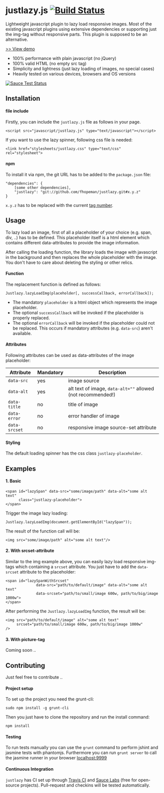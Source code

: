 # justlazy.js [![Build Status](https://travis-ci.org/fhopeman/justlazy.svg?branch=master)](https://travis-ci.org/fhopeman/justlazy)
Lightweight javascript plugin to lazy load responsive images. Most of the existing javascript plugins using extensive dependencies or
supporting just the img-tag without responsive parts. This plugin is supposed to be an alternative.

[>> View demo](http://fhopeman.github.io/justlazy/)

- 100% performance with plain javascript (no jQuery)
- 100% valid HTML (no empty src tag)
- Simplicity and lightness (just lazy loading of images, no special cases)
- Heavily tested on various devices, browsers and OS versions

[![Sauce Test Status](https://saucelabs.com/browser-matrix/fhopeman.svg)](https://saucelabs.com/u/fhopeman)

## Installation
#### file include
Firstly, you can include the `justlazy.js` file as follows in your page.
```
<script src="javascript/justlazy.js" type="text/javascript"></script>
```

If you want to use the lazy spinner, following css file is needed:
```
<link href="stylesheets/justlazy.css" type="text/css" rel="stylesheet">
```

#### npm
To install it via npm, the git URL has to be added to the `package.json` file:
```
"dependencies": {
    [some other dependencies],
    "justlazy": "git://github.com/fhopeman/justlazy.git#x.y.z"
}
```
`x.y.z` has to be replaced with the current [tag number](https://github.com/fhopeman/justlazy/releases).

## Usage
To lazy load an image, first of all a placeholder of your choice (e.g. span, div, ..)
has to be defined. This placeholder itself is a html element which contains
different data-attributes to provide the image information.

After calling the loading function, the library loads the image with javascript
in the background and then replaces the whole placeholder with the image.
You don't have to care about deleting the styling or other relics.

#### Function
The replacement function is defined as follows:
```
Justlazy.lazyLoadImg(placeholder[, successCallback, errorCallback]);
```
- The mandatory `placeholder` is a html object which represents the
image placeholder.
- The optional `successCallback` will be invoked if the placeholder is
properly replaced.
- The optional `errorCallback` will be invoked if the placeholder could not be
replaced. This occurs if mandatory attributes (e.g. `data-src`) aren't available.

#### Attributes
Following attributes can be used as data-attributes of the image
placeholder:

| Attribute   | Mandatory   |Description                          |
|-------------|-------------|-------------------------------------|
|`data-src`   |yes          |image source                         |
|`data-alt`   |yes          |alt text of image, `data-alt=""` allowed (not recommended!)|
|`data-title` |no           |title of image                       |
|`data-error` |no           |error handler of image               |
|`data-srcset`|no           |responsive image source-set attribute|

#### Styling
The default loading spinner has the css class `justlazy-placeholder`.

## Examples
#### 1. Basic
```
<span id="lazySpan" data-src="some/image/path" data-alt="some alt text"
      class="justlazy-placeholder">
</span>
```

Trigger the image lazy loading:
```
Justlazy.lazyLoadImg(document.getElementById("lazySpan"));
```

The result of the function call will be:
```
<img src="some/image/path" alt="some alt text"/>
```

#### 2. With srcset-attribute
Similar to the img example above, you can easily lazy load responsive img-tags which containing a `srcset` attribute.
You just have to add the `data-srcset` attribute to the placeholder:
```
<span id="lazySpanWithSrcset"
              data-src="path/to/default/image" data-alt="some alt text"
              data-srcset="path/to/small/image 600w, path/to/big/image 1000w">
</span>
```
After performing the `Justlazy.lazyLoadImg` function, the result will be:
```
<img src="path/to/default/image" alt="some alt text"
     srcset="path/to/small/image 600w, path/to/big/image 1000w"
/>
```

#### 3. With picture-tag
Coming soon ..

## Contributing
Just feel free to contribute ..

#### Project setup
To set up the project you need the grunt-cli:
```
sudo npm install -g grunt-cli
```

Then you just have to clone the repository and run the install command:
```
npm install
```

#### Testing
To run tests manually you can use the `grunt` command to perform jshint and jasmine tests with phantomjs.
Furthermore you can run `grunt server` to call the jasmine runner in your browser [localhost:9999](http://localhost:9999)

#### Continuous Integration
`justlazy` has CI set up through [Travis CI](https://travis-ci.org) and [Sauce Labs](https://saucelabs.com) (free for open-source projects).
Pull-request and checkins will be tested automatically.
